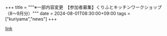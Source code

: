 +++
title = """※一部内容変更　【参加者募集】くりふとキッチンワークショップ（8～9月分）"""
date = 2024-08-01T08:30:00+09:00
tags = ["kuriyama","news"]
+++


[link](https://www.town.kuriyama.hokkaido.jp/soshiki/53/22552.html)
